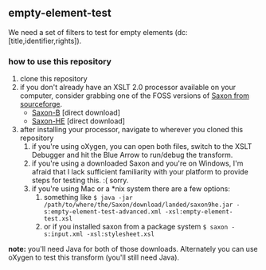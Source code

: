 ## empty-element-test ##
We need a set of filters to test for empty elements (dc:\[title,identifier,rights\]).

### how to use this repository ###
1. clone this repository
2. if you don't already have an XSLT 2.0 processor available on your computer, consider grabbing one of the FOSS versions of [Saxon from sourceforge](http://saxon.sourceforge.net).
    * [Saxon-B](https://sourceforge.net/projects/saxon/files/Saxon-B/9.1.0.8/saxonb9-1-0-8j.zip/download) \[direct download\]
    * [Saxon-HE](https://sourceforge.net/projects/saxon/files/Saxon-HE/9.7/saxonHE9-7-0-1J.zip/download) \[direct download\]
3. after installing your processor, navigate to wherever you cloned this repository
    1. if you're using oXygen, you can open both files, switch to the XSLT Debugger and hit the Blue Arrow to run/debug the transform.
    2. if you're using a downloaded Saxon and you're on Windows, I'm afraid that I lack sufficient familiarity with your platform to provide steps for testing this. :( sorry. 
    3. if you're using Mac or a *nix system there are a few options:
        1. something like `$ java -jar /path/to/where/the/Saxon/download/landed/saxon9he.jar -s:empty-element-test-advanced.xml -xsl:empty-element-test.xsl`
        2. or if you installed saxon from a package system `$ saxon -s:input.xml -xsl:stylesheet.xsl`

**note:** you'll need Java for both of those downloads. Alternately you can use oXygen to test this transform (you'll still need Java). 
